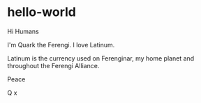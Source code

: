 # hello-world

Hi Humans

I'm Quark the Ferengi. I love Latinum.

Latinum is the currency used on Ferenginar, my home planet and throughout the Ferengi Alliance.

Peace 

Q x
